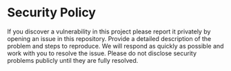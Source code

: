 # Security Policy

If you discover a vulnerability in this project please report it privately by
opening an issue in this repository. Provide a detailed description of the
problem and steps to reproduce. We will respond as quickly as possible and work
with you to resolve the issue. Please do not disclose security problems publicly
until they are fully resolved.

